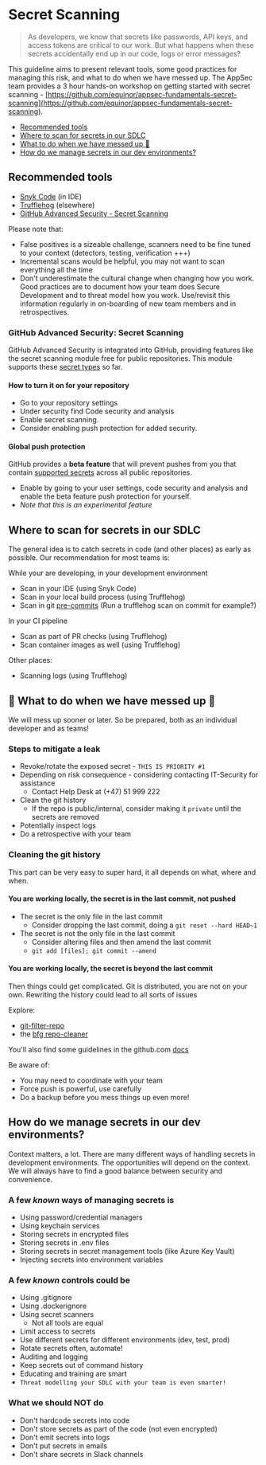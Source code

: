 # Secret Scanning

> As developers, we know that secrets like passwords, API keys, and access tokens are critical to our work. But what happens when these secrets accidentally end up in our code, logs or error messages?

This guideline aims to present relevant tools, some good practices for managing this risk, and what to do when we have messed up. The AppSec team provides a 3 hour hands-on workshop on getting started with secret scanning - [https://github.com/equinor/appsec-fundamentals-secret-scanning](https://github.com/equinor/appsec-fundamentals-secret-scanning).

- [Recommended tools](#recommended-tools)
- [Where to scan for secrets in our SDLC](#where-to-scan-for-secrets-in-our-sdlc)
- [What to do when we have messed up 🤯](#what-to-do-when-we-have-messed-up)
- [How do we manage secrets in our dev environments?](#how-do-we-manage-secrets-in-our-dev-environments)

## Recommended tools

- [Snyk Code](https://docs.snyk.io/scan-using-snyk/snyk-code/scan-code) (in IDE)
- [Trufflehog](https://github.com/trufflesecurity/trufflehog) (elsewhere)
- [GitHub Advanced Security - Secret Scanning](#github-advanced-security-secret-scanning)

Please note that:

- False positives is a sizeable challenge, scanners need to be fine tuned to your context (detectors, testing, verification +++)
- Incremental scans would be helpful, you may not want to scan everything all the time
- Don't underestimate the cultural change when changing how you work. Good practices are to document how your team does Secure Development and to threat model how you work. Use/revisit this information regularly in on-boarding of new team members and in retrospectives.

### GitHub Advanced Security: Secret Scanning

GitHub Advanced Security is integrated into GitHub, providing features like the secret scanning module free for public repositories. This module supports these [secret types](https://docs.github.com/en/code-security/secret-scanning/secret-scanning-patterns#supported-secrets) so far.

#### How to turn it on for your repository

- Go to your repository settings
- Under security find Code security and analysis
- Enable secret scanning. 
- Consider enabling push protection for added security.

#### Global push protection

GitHub provides a **beta feature** that will prevent pushes from you that contain [supported secrets](https://docs.github.com/en/code-security/secret-scanning/secret-scanning-patterns#supported-secrets) across all public repositories.

- Enable by going to your user settings, code security and analysis and enable the beta feature push protection for yourself.
- *Note that this is an experimental feature*

## Where to scan for secrets in our SDLC

The general idea is to catch secrets in code (and other places) as early as possible. Our recommendation for most teams is:

While your are developing, in your development environment

- Scan in your IDE (using Snyk Code)
- Scan in your local build process (using Trufflehog)
- Scan in git [pre-commits](pre-commit-faq.md) (Run a trufflehog scan on commit for example?)

In your CI pipeline

- Scan as part of PR checks (using Trufflehog)
- Scan container images as well (using Trufflehog)

Other places:

- Scanning logs (using Trufflehog)

## 🤯 What to do when we have messed up 🤯

We will mess up sooner or later. So be prepared, both as an individual developer and as teams!

### Steps to mitigate a leak

- Revoke/rotate the exposed secret - `THIS IS PRIORITY #1`
- Depending on risk consequence - considering contacting IT-Security for assistance
    - Contact Help Desk at (+47) 51 999 222
- Clean the git history
    - If the repo is public/internal, consider making it `private` until the secrets are removed
- Potentially inspect logs
- Do a retrospective with your team

### Cleaning the git history

This part can be very easy to super hard, it all depends on what, where and when.

#### You are working locally, the secret is in the last commit, not pushed

- The secret is the only file in the last commit
    - Consider dropping the last commit, doing a `git reset --hard HEAD~1`
- The secret is not the only file in the last commit
    - Consider altering files and then amend the last commit
    - `git add [files]; git commit --amend`

#### You are working locally, the secret is beyond the last commit

Then things could get complicated. Git is distributed, you are not on your own. Rewriting the history could lead to all sorts of issues

Explore:

- [git-filter-repo](https://htmlpreview.github.io/?https://github.com/newren/git-filter-repo/blob/docs/html/git-filter-repo.html)
- the [bfg repo-cleaner](https://rtyley.github.io/bfg-repo-cleaner/)

You'll also find some guidelines in the github.com [docs](https://docs.github.com/en/authentication/keeping-your-account-and-data-secure/removing-sensitive-data-from-a-repository)

Be aware of:

- You may need to coordinate with your team
- Force push is powerful, use carefully
- Do a backup before you mess things up even more!

## How do we manage secrets in our dev environments?

Context matters, a lot. There are many different ways of handling secrets in development environments. The opportunities will depend on the context. We will always have to find a good balance between security and convenience.

### A few *known* ways of managing secrets is

- Using password/credential managers
- Using keychain services
- Storing secrets in encrypted files
- Storing secrets in .env files
- Storing secrets in secret management tools (like Azure Key Vault)
- Injecting secrets into environment variables

### A few *known* controls could be

- Using .gitignore
- Using .dockerignore
- Using secret scanners
  - Not all tools are equal
- Limit access to secrets
- Use different secrets for different environments (dev, test, prod)
- Rotate secrets often, automate!
- Auditing and logging
- Keep secrets out of command history
- Educating and training are smart
- `Threat modelling your SDLC with your team is even smarter!`

### What we should NOT do

- Don't hardcode secrets into code
- Don't store secrets as part of the code (not even encrypted)
- Don't emit secrets into logs
- Don't put secrets in emails
- Don't share secrets in Slack channels
